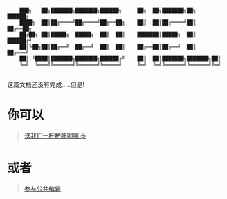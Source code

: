 ```

    ███╗   ██╗███████╗███████╗██████╗     ██╗  ██╗███████╗██╗     ██████╗ 
    ████╗  ██║██╔════╝██╔════╝██╔══██╗    ██║  ██║██╔════╝██║     ██╔══██╗
    ██╔██╗ ██║█████╗  █████╗  ██║  ██║    ███████║█████╗  ██║     ██████╔╝
    ██║╚██╗██║██╔══╝  ██╔══╝  ██║  ██║    ██╔══██║██╔══╝  ██║     ██╔═══╝ 
    ██║ ╚████║███████╗███████╗██████╔╝    ██║  ██║███████╗███████╗██║     
    ╚═╝  ╚═══╝╚══════╝╚══════╝╚═════╝     ╚═╝  ╚═╝╚══════╝╚══════╝╚═╝     
                                                                      
```

这篇文档还没有完成.....但是!

# 你可以

><span class="u-divider u-divider--xs u-divider--text">
>   <a class="btn btn-google " href="#moneyPayModal" data-modal-target="#moneyPayModal" data-modal-effect="fadein">
>        <span>送我们一杯护肝咖啡 ☕️ </span>
>    </a>
></span>

# 或者

> [参与公共编辑](https://github.com/52ABP/Documents/issues)
